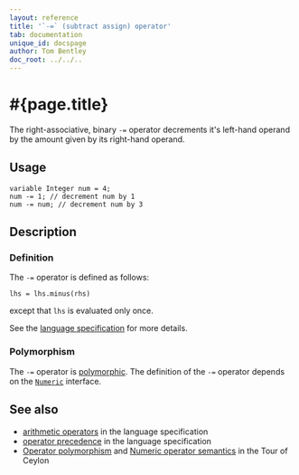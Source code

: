 ```yaml
---
layout: reference
title: '`-=` (subtract assign) operator'
tab: documentation
unique_id: docspage
author: Tom Bentley
doc_root: ../../..
---
```


# #{page.title}

The right-associative, binary `-=` operator decrements it's left-hand operand 
by the amount given by its right-hand operand. 

## Usage 

<!-- cat: void m() { -->
<!-- try: -->
    variable Integer num = 4;
    num -= 1; // decrement num by 1
    num -= num; // decrement num by 3
<!-- cat: } -->

## Description


### Definition 

The `-=` operator is defined as follows:

<!-- try: -->
    lhs = lhs.minus(rhs)

except that `lhs` is evaluated only once.

See the [language specification](#{site.urls.spec_current}#arithmetic) for more details.

### Polymorphism

The `-=` operator is [polymorphic](#{page.doc_root}/reference/operator/operator-polymorphism).
The definition of the `-=` operator depends 
on the [`Numeric`](#{site.urls.apidoc_current}/Numeric.type.html) interface.

## See also

* [arithmetic operators](#{site.urls.spec_current}#arithmetic) in the 
  language specification
* [operator precedence](#{site.urls.spec_current}#operatorprecedence) in the 
  language specification
* [Operator polymorphism](#{page.doc_root}/tour/language-module/#operator_polymorphism) 
  and 
  [Numeric operator semantics](#{page.doc_root}/tour/language-module/#numeric_operator_semantics) 
  in the Tour of Ceylon
